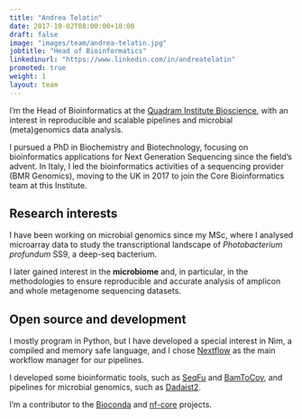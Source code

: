 ```yaml
---
title: "Andrea Telatin"
date: 2017-10-02T08:00:00+10:00
draft: false
image: "images/team/andrea-telatin.jpg"
jobtitle: "Head of Bioinformatics"
linkedinurl: "https://www.linkedin.com/in/andreatelatin"
promoted: true
weight: 1
layout: team
---
```


I’m the Head of Bioinformatics at the [Quadram Institute Bioscience](https://www.quadram.ac.uk),
with an interest in reproducible and scalable pipelines and microbial (meta)genomics data analysis.

I pursued a PhD in Biochemistry and Biotechnology, focusing on bioinformatics applications for Next Generation Sequencing since the field’s advent. In Italy, I led the bioinformatics activities of a sequencing provider (BMR Genomics), moving to the UK in 2017 to join the Core Bioinformatics team at this Institute.

## Research interests

I have been working on microbial genomics since my MSc, where I analysed microarray data to study the transcriptional landscape
of *Photobacterium profundum* SS9, a deep-seq bacterium.

I later gained interest in the **microbiome** and, in particular, in the methodologies to ensure reproducible and accurate
analysis of amplicon and whole metagenome sequencing datasets.

## Open source and development

I mostly program in Python, but I have developed a special interest in Nim, a compiled and memory safe language, and
I chose [Nextflow](https://www.nextflow.io) as the main workflow manager for our pipelines.

I developed some bioinformatic tools, such as [SeqFu](https://telatin.github.io/seqfu2) and [BamToCov](https://telatin.github.io/bamtocov), and pipelines for microbial genomics, such as [Dadaist2](https://quadram-institute-bioscience.github.io/dadaist2).

I’m a contributor to the [Bioconda](https://bioconda.github.io) and [nf-core](https://nf-co.re) projects.
